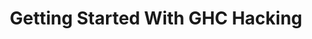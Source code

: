 ---
title: Getting Started With GHC Hacking
url: http://blog.codersbase.com/posts/2013-08-03-getting-started-with-ghc-hacking.html
type: article
tags:
- GHC
doHaskell-type: blog post
---